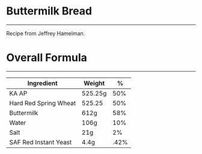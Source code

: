 # Buttermilk Bread
---
Recipe from Jeffrey Hamelman.

# Overall Formula
---
| Ingredient | Weight | % |
| --- | --- | --- |
| KA AP | 525.25g | 50% |
| Hard Red Spring Wheat | 525.25 | 50% |
| Buttermilk | 612g | 58% |
| Water | 106g | 10% |
| Salt | 21g | 2% |
| SAF Red Instant Yeast | 4.4g | .42% |

